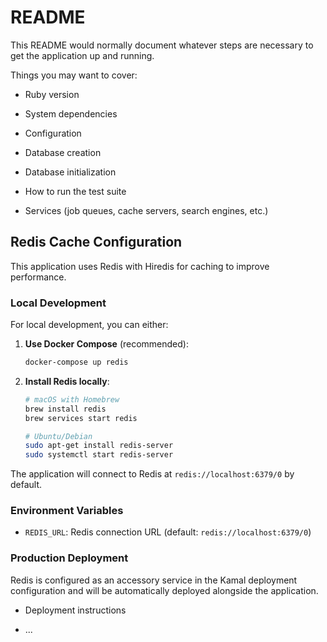 # README

This README would normally document whatever steps are necessary to get the
application up and running.

Things you may want to cover:

* Ruby version

* System dependencies

* Configuration

* Database creation

* Database initialization

* How to run the test suite

* Services (job queues, cache servers, search engines, etc.)

## Redis Cache Configuration

This application uses Redis with Hiredis for caching to improve performance.

### Local Development

For local development, you can either:

1. **Use Docker Compose** (recommended):
   ```bash
   docker-compose up redis
   ```

2. **Install Redis locally**:
   ```bash
   # macOS with Homebrew
   brew install redis
   brew services start redis

   # Ubuntu/Debian
   sudo apt-get install redis-server
   sudo systemctl start redis-server
   ```

The application will connect to Redis at `redis://localhost:6379/0` by default.

### Environment Variables

- `REDIS_URL`: Redis connection URL (default: `redis://localhost:6379/0`)

### Production Deployment

Redis is configured as an accessory service in the Kamal deployment configuration and will be automatically deployed alongside the application.

* Deployment instructions

* ...
